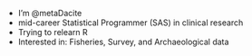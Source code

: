 - I’m @metaDacite
- mid-career Statistical Programmer (SAS) in clinical research
- Trying to relearn R
- Interested in: Fisheries, Survey, and Archaeological data 

<!---
metaDacite/metaDacite is a ✨ special ✨ repository because its `README.md` (this file) appears on your GitHub profile.
You can click the Preview link to take a look at your changes.
--->
